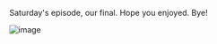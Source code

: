Saturday's episode, our final. Hope you enjoyed. Bye!

![image](https://user-images.githubusercontent.com/56596420/136050644-c5a1ea10-fd7d-4b48-82c1-42e4c2ab547e.png)
